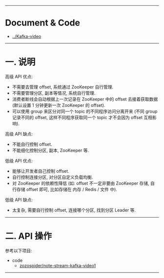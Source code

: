 


---

# Document & Code

- [../Kafka-video](https://github.com/zozospider/note/blob/master/stream/Kafka/Kafka-video.md)

---

# 一. 说明

高级 API 优点:
- 不需要去管理 offset, 系统通过 ZooKeeper 自行管理.
- 不需要管理分区, 副本等情况, 系统自行管理.
- 消费者断线会自动根据上一次记录在 ZooKeeper 中的 offset 去接着获取数据 (默认设置 1 分钟更新一次 ZooKeeper 的 offset).
- 可以使用 group 来区分对同一个 topic 的不同程序访问分离开来 (不同 group 记录不同的 offset, 这样不同程序获取同一个 topic 才不会因为 offset 互相影响).

高级 API 缺点:
- 不能自行控制 offset.
- 不能细化控制分区, 副本, ZooKeeper 等.

低级 API 优点:
- 能够让开发者自己控制 offset.
- 自行控制连接分区, 对分区自定义负载均衡.
- 对 ZooKeeper 的依赖性降低 (如: offset 不一定非要由 ZooKeeper 存储, 自行存储 offset 即可, 比如存储在 内存 / Redis / 文件 中).

低级 API 缺点:
- 太复杂, 需要自行控制 offset, 连接哪个分区, 找到分区 Leader 等.

---

# 二. API 操作

参考以下项目:

- code
  - [zozospider/note-stream-kafka-video1](https://github.com/zozospider/note-stream-kafka-video)

---
